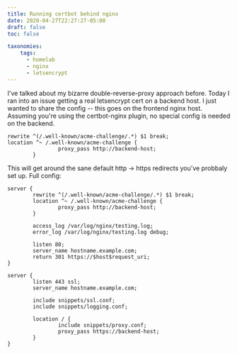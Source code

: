 ```yaml
---
title: Running certbot behind nginx
date: 2020-04-27T22:27:27-05:00
draft: false
toc: false

taxonomies:
    tags:
      - homelab
      - nginx
      - letsencrypt
---
```


I've talked about my bizarre double-reverse-proxy approach before. Today I ran into an issue getting a real letsencrypt cert on a backend host. I just wanted to share the config -- this goes on the frontend nginx host. Assuming you're using the certbot-nginx plugin, no special config is needed on the backend.

```
rewrite ^(/.well-known/acme-challenge/.*) $1 break;
location ^~ /.well-known/acme-challenge {
                proxy_pass http://backend-host;
        }
```

This will get around the sane default http -> https redirects you've probbaly set up. Full config:

```
server {
        rewrite ^(/.well-known/acme-challenge/.*) $1 break;
        location ^~ /.well-known/acme-challenge {
                proxy_pass http://backend-host;
        }

        access_log /var/log/nginx/testing.log;
        error_log /var/log/nginx/testing.log debug;

        listen 80;
        server_name hostname.example.com;
        return 301 https://$host$request_uri;
}

server {
        listen 443 ssl;
        server_name hostname.example.com;

        include snippets/ssl.conf;
        include snippets/logging.conf;

        location / {
                include snippets/proxy.conf;
                proxy_pass https://backend-host;
        }
}
```
